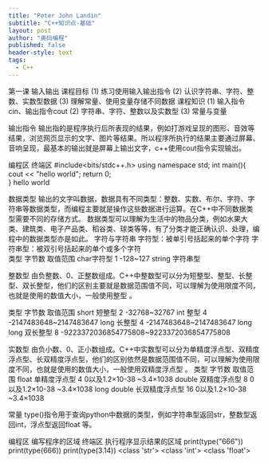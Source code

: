 ```yaml
---
title: "Peter John Landin"
subtitle: "C++知识点-基础"
layout: post
author: "奥码编程"
published: false
header-style: text
tags:
  - C++
---
```


第一课 输入输出
课程目标	(1)	练习使用输入输出指令
(2)	认识字符串、字符、整数、实数型数据
(3)	理解常量、使用变量存储不同数据
课程知识	(1)	输入指令cin、输出指令cout
(2)	字符串、字符、整数以及实数型
(3)	常量与变量

输出指令	输出指的是程序执行后所表现的结果，例如打游戏呈现的图形、音效等结果，浏览网页显示的文字、图片等结果。所以程序所执行的结果主要通过屏幕、音响呈现，最基本的输出就是屏幕上输出文字，c++使用cout指令实现输出。

编程区	终端区
#include<bits/stdc++.h>
using namespace std;
int main(){
    cout << "hello world";
    return 0;  
}	hello world

数据类型	输出的文字叫数据，数据具有不同类型：整数、实数、布尔、字符、字符串等数据类型，而编程主要就是操作这些数据进行运算。在C++中不同数据类型需要不同的存储方式。
    数据类型可以理解为生活中的物品分类，例如水果大类、建筑类、电子产品类、稻谷类、球类等等，有了分类才能正确认识、处理，编程中的数据类型亦是如此。
字符与字符串	字符型：被单引号括起来的单个字符
字符串型：被双引号括起来的单个或多个字符  
类型	字节数	取值范围
char字符型	1	-128~127
string 字符串型		

整数型	由负整数、0、正整数组成。C++中整数型可以分为短整型、整型、长整型、双长整型，他们的区别主要就是数据范围值不同，可以理解为使用限度不同，也就是使用的数值大小，一般使用整型 。

类型	字节数	取值范围
short 短整型	2	-32768~32767
int 整型	4	-2147483648~2147483647
long 长整型	4	-2147483648~2147483647
long long 双长整型	8	-9223372036854775808~9223372036854775808

实数型	    由负小数、0、正小数组成。C++中实数型可以分为单精度浮点型、双精度浮点型、长双精度浮点型，他们的区别依然是数据范围值不同，可以理解为使用限度不同，也就是使用的数值大小，一般使用双精度浮点型 。
类型	字节数	取值范围
float  单精度浮点型	4	0以及1.2×10-38 ~3.4×1038
double 双精度浮点型	8	0以及1.2×10-38 ~3.4×1038
long double 长双精度浮点型	16	0以及1.2×10-38 ~3.4×1038

常量	type()指令用于查询python中数据的类型，例如字符串型返回str，整数型返回int，浮点型返回float 等。

编程区
编写程序的区域	终端区
执行程序显示结果的区域
print(type("666"))
print(type(666))
print(type(3.14))	<class 'str'>
<class 'int'>
<class 'float'>


